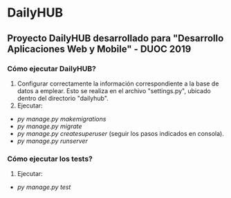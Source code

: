 # DailyHUB
## Proyecto DailyHUB desarrollado para "Desarrollo Aplicaciones Web y Mobile" - DUOC 2019

### Cómo ejecutar DailyHUB?

1. Configurar correctamente la información correspondiente a la base de datos a emplear. Esto se realiza en el archivo "settings.py", ubicado dentro del directorio "dailyhub".
2. Ejecutar:
-    *py manage.py makemigrations*
-    *py manage.py migrate*
-    *py manage.py createsuperuser* (seguir los pasos indicados en consola).
-    *py manage.py runserver*
    
### Cómo ejecutar los tests?

1. Ejecutar:
-    *py manage.py test*
